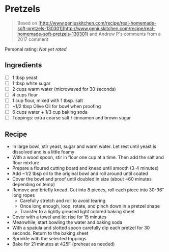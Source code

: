 # Pretzels

> Based on [http://www.geniuskitchen.com/recipe/real-homemade-soft-pretzels-130301](http://www.geniuskitchen.com/recipe/real-homemade-soft-pretzels-130301) and Andrew P's comments from a 2017 comment

<!-- {cts} rating=4; (User can specify rating on scale of 1-5) -->
Personal rating: *Not yet rated*
<!-- {cte} -->

<!-- {cts} name_image=None; (User can specify image name) -->
<!-- TODO: Capture image -->
<!-- {cte} -->

## Ingredients

* [ ] 1 tbsp yeast
* [ ] 1 tbsp white sugar
* [ ] 2 cups warm water (microwaved for 30 seconds)
* [ ] 4 cups flour
* [ ] 1 cup flour, mixed with 1 tbsp. salt
* [ ] ~1/2 tbsp Olive Oil for bowl when proofing
* [ ] 6 cups water + 1/3 cup baking soda
* [ ] Toppings: extra coarse salt / cinnamon and brown sugar

## Recipe

* In large bowl, stir yeast, sugar and warm water. Let rest until yeast is dissolved and is a little foamy
* With a wood spoon, stir in flour one cup at a time. Then add the salt and flour mixture
* Prepare a floured cutting board and knead until smooth (3-4 minutes)
* Add ~1/2 tbsp oil to the original bowl and roll around until coated
* Cover the bowl and proof until doubled in size (about ~60 minutes depending on temp)
* Remove and briefly knead. Cut into 8 pieces, roll each piece into 30-36" long ropes
    * Carefully stretch and roll to avoid tearing
    * Once long enough, loop, rotate, and pinch down in a pretzel shape
    * Transfer to a lightly greased light colored baking sheet
* Cover with a towel and let rise for 15 minutes
* Meanwhile, start bowling the water and baking soda
* With a spatula and slotted spoon carefully dip each pretzel for 30 seconds. Return to the baking sheet
* Sprinkle with the selected toppings
* Bake for 21 minutes at 425F (preheat as needed)
